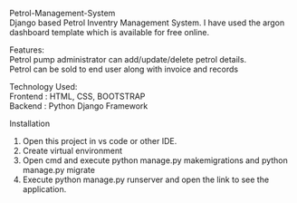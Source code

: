 Petrol-Management-System<br />
Django based Petrol Inventry Management System. I have used the argon dashboard template which is available for free online.

Features:<br />
Petrol pump administrator can add/update/delete petrol details.<br />
Petrol can be sold to end user along with invoice and records<br />

Technology Used:<br />
Frontend : HTML, CSS, BOOTSTRAP<br/>
Backend : Python Django Framework


Installation
1. Open this project in vs code or other IDE.
2. Create virtual environment
3. Open cmd and execute python manage.py makemigrations and python manage.py migrate
4. Execute python manage.py runserver and open the link to see the application.
